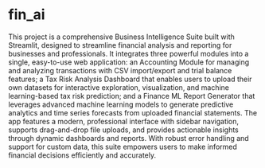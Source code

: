 # fin_ai
This project is a comprehensive Business Intelligence Suite built with Streamlit, designed to streamline financial analysis and reporting for businesses and professionals. It integrates three powerful modules into a single, easy-to-use web application: an Accounting Module for managing and analyzing transactions with CSV import/export and trial balance features; a Tax Risk Analysis Dashboard that enables users to upload their own datasets for interactive exploration, visualization, and machine learning-based tax risk prediction; and a Finance ML Report Generator that leverages advanced machine learning models to generate predictive analytics and time series forecasts from uploaded financial statements. The app features a modern, professional interface with sidebar navigation, supports drag-and-drop file uploads, and provides actionable insights through dynamic dashboards and reports. With robust error handling and support for custom data, this suite empowers users to make informed financial decisions efficiently and accurately.
